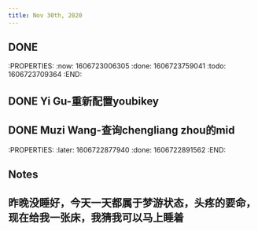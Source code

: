 ```yaml
---
title: Nov 30th, 2020
---
```


## DONE 
:PROPERTIES:
:now: 1606723006305
:done: 1606723759041
:todo: 1606723709364
:END:
## DONE Yi Gu-重新配置youbikey
## DONE Muzi Wang-查询chengliang zhou的mid
:PROPERTIES:
:later: 1606722877940
:done: 1606722891562
:END:
##
## **Notes**
## 昨晚没睡好，今天一天都属于梦游状态，头疼的要命，现在给我一张床，我猜我可以马上睡着

